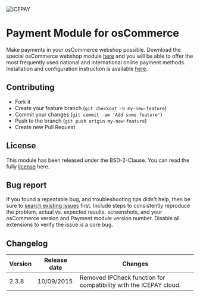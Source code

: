 ![ICEPAY](https://camo.githubusercontent.com/49043ebb42bd9b98941d6013761d4aadcd33f14f/68747470733a2f2f6963657061792e636f6d2f6e6c2f77702d636f6e74656e742f7468656d65732f6963657061792f696d616765732f6865616465722f6c6f676f2e737667)

# Payment Module for osCommerce

Make payments in your osCommerce webshop possible. Download the special osCommerce webshop module [here](https://github.com/icepay/osCommerce/releases) and you will be able to offer the most frequently used national and international online payment methods. Installation and configuration instruction is available [here](https://github.com/ICEPAY/osCommerce/wiki).

## Contributing ##

* Fork it
* Create your feature branch (`git checkout -b my-new-feature`)
* Commit your changes (`git commit -am 'Add some feature'`)
* Push to the branch (`git push origin my-new-feature`)
* Create new Pull Request

## License ##

This module has been released under the BSD-2-Clause. You can read the fully [license](https://github.com/icepay/osCommerce/blob/master/LICENSE) here.

## Bug report ##

If you found a repeatable bug, and troubleshooting tips didn't help, then be sure to [search existing issues](https://github.com/icepay/osCommerce/issues) first. Include steps to consistently reproduce the problem, actual vs. expected results, screenshots, and your osCommerce version and Payment module version number. Disable all extensions to verify the issue is a core bug.

## Changelog ##

Version | Release date | Changes
------- | ------------ | -------
2.3.8   | 10/09/2015   | Removed IPCheck function for compatibility with the ICEPAY cloud.
